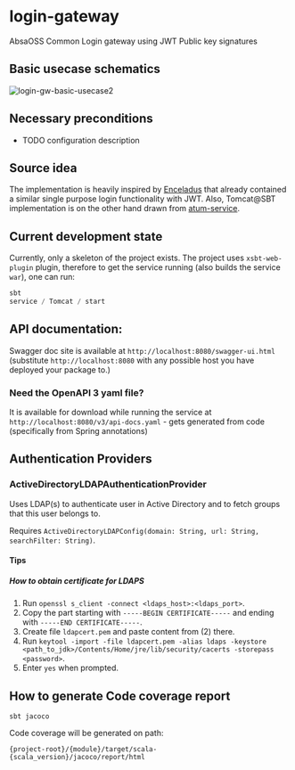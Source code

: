 # login-gateway
AbsaOSS Common Login gateway using JWT Public key signatures

## Basic usecase schematics
![login-gw-basic-usecase2](https://user-images.githubusercontent.com/4457378/219037599-5674b63b-403c-4c02-8a54-a6e12dc01d47.png)


## Necessary preconditions
  - TODO configuration description

## Source idea
The implementation is heavily inspired by [Enceladus](https://github.com/AbsaOSS/enceladus) that already contained 
a similar single purpose login functionality with JWT. Also, Tomcat@SBT implementation is on the other hand drawn from 
[atum-service](https://github.com/AbsaOSS/atum-service).


## Current development state
Currently, only a skeleton of the project exists. The project uses `xsbt-web-plugin` plugin, therefore to get
the service running (also builds the service `war`), one can run:

```sbt
sbt
service / Tomcat / start
```

## API documentation:
Swagger doc site is available at `http://localhost:8080/swagger-ui.html`
(substitute `http://localhost:8080` with any possible host you have deployed your package to.)
### Need the OpenAPI 3 yaml file?
It is available for download while running the service at `http://localhost:8080/v3/api-docs.yaml` - 
gets generated from code (specifically from Spring annotations) 

## Authentication Providers
### ActiveDirectoryLDAPAuthenticationProvider
Uses LDAP(s) to authenticate user in Active Directory and to fetch groups that this user belongs to.

Requires `ActiveDirectoryLDAPConfig(domain: String, url: String, searchFilter: String)`.
#### Tips
##### How to obtain certificate for LDAPS
1. Run `openssl s_client -connect <ldaps_host>:<ldaps_port>`.
2. Copy the part starting with `-----BEGIN CERTIFICATE-----` and ending with `-----END CERTIFICATE-----`. 
3. Create file `ldapcert.pem` and paste content from (2) there.
4. Run `keytool -import -file ldapcert.pem -alias ldaps -keystore <path_to_jdk>/Contents/Home/jre/lib/security/cacerts -storepass <password>`.
5. Enter `yes` when prompted.

## How to generate Code coverage report
```
sbt jacoco
```
Code coverage will be generated on path:
```
{project-root}/{module}/target/scala-{scala_version}/jacoco/report/html
```
